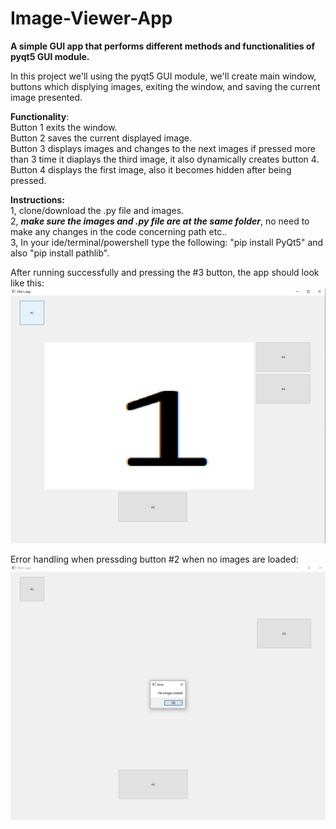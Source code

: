 # Image-Viewer-App
**A simple GUI app that performs different methods and functionalities of pyqt5 GUI module.**


In this project we'll using the pyqt5 GUI module, we'll create main window, buttons which displying images, exiting the window, and saving the current image presented.

**Functionality**:\
Button 1 exits the window.\
Button 2 saves the current displayed image.\
Button 3 displays images and changes to the next images if pressed more than 3 time it diaplays the third image, it also dynamically creates button 4.\
Button 4 displays the first image, also it becomes hidden after being pressed.

**Instructions:**\
1, clone/download the .py file and images.\
2, ***make sure the images and .py file are at the same folder***, no need to make any changes in the code concerning path etc..\
3, In your ide/terminal/powershell type the following: "pip install PyQt5" and also "pip install pathlib".

After running successfully and pressing the #3 button, the app should look like this:\
![alt text](https://github.com/ofhas/Image-Viewer-App/blob/main/readme_image/Capture11.JPG)

Error handling when pressding button #2 when no images are loaded:\
![alt text](https://github.com/ofhas/Image-Viewer-App/blob/main/readme_image/Capture111.JPG)
